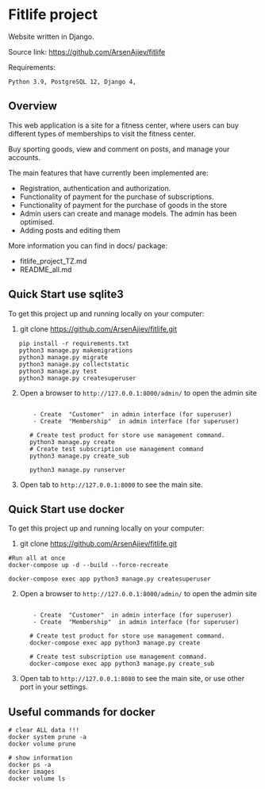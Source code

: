 # Fitlife project

Website written in Django.

Source link: https://github.com/ArsenAjiev/fitlife

Requirements:

    Python 3.9, PostgreSQL 12, Django 4, 



## Overview

This web application is a site for a fitness center, 
where users can buy different types of memberships to visit the fitness center.

Buy sporting goods, view and comment on posts, and manage your accounts.

The main features that have currently been implemented are:

* Registration, authentication and authorization.
* Functionality of payment for the purchase of subscriptions.
* Functionality of payment for the purchase of goods in the store
* Admin users can create and manage models. The admin has been optimised.
* Adding posts and editing them

More information you can find in docs/ package:
* fitlife_project_TZ.md
* README_all.md



## Quick Start use sqlite3

To get this project up and running locally on your computer:
1. git clone https://github.com/ArsenAjiev/fitlife.git

```shell
   pip install -r requirements.txt
   python3 manage.py makemigrations
   python3 manage.py migrate
   python3 manage.py collectstatic
   python3 manage.py test 
   python3 manage.py createsuperuser 
```

2. Open a browser to `http://127.0.0.1:8000/admin/` to open the admin site  
 ```text
   
        - Create  "Customer"  in admin interface (for superuser)
        - Create  "Membership"  in admin interface (for superuser)
```
   
```shell
      # Create test product for store use management command.
      python3 manage.py create
      # Create test subscription use management command
      python3 manage.py create_sub
```
```shell
      python3 manage.py runserver

```
3. Open tab to `http://127.0.0.1:8000` to see the main site.



## Quick Start use docker

To get this project up and running locally on your computer:
1. git clone https://github.com/ArsenAjiev/fitlife.git

```shell
#Run all at once
docker-compose up -d --build --force-recreate
```

```shell
docker-compose exec app python3 manage.py createsuperuser
```

2. Open a browser to `http://127.0.0.1:8000/admin/` to open the admin site
 ```text
  
        - Create  "Customer"  in admin interface (for superuser)
        - Create  "Membership"  in admin interface (for superuser)
```
   
```shell
      # Create test product for store use management command.
      docker-compose exec app python3 manage.py create
      
      # Create test subscription use management command.
      docker-compose exec app python3 manage.py create_sub
```
3. Open tab to `http://127.0.0.1:8080` to see the main site, or use other port in your settings.


## Useful commands for docker 
```shell
# clear ALL data !!! 
docker system prune -a
docker volume prune

```
```shell
# show information 
docker ps -a
docker images
docker volume ls

```




